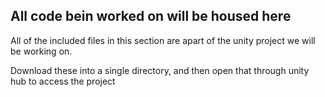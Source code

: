 ## All code bein worked on will be housed here

All of the included files in this section are apart of the unity project we will be working on.

Download these into a single directory, and then open that through unity hub to access the project
